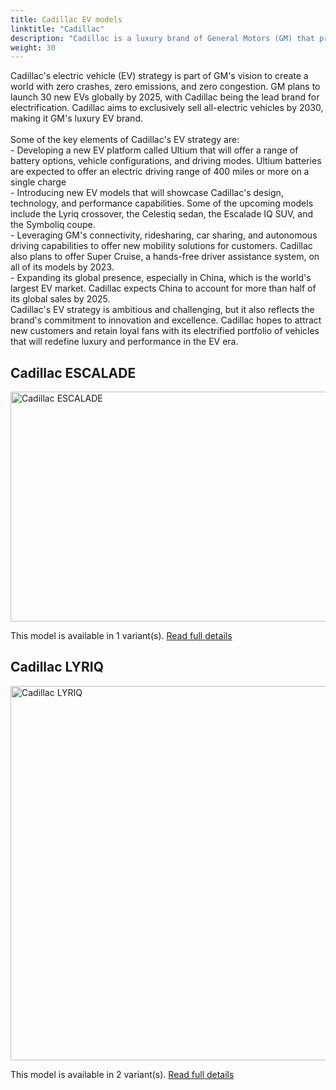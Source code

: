 ```yaml
---
title: Cadillac EV models
linktitle: "Cadillac"
description: "Cadillac is a luxury brand of General Motors (GM) that produces and sells premium vehicles in North America, China, and other markets. Cadillac is known for its history of innovation, design, and performance, as well as its iconic models such as the Escalade, CTS, and Eldorado. "
weight: 30
---
```

Cadillac's electric vehicle (EV) strategy is part of GM's vision to create a world with zero crashes, zero emissions, and zero congestion. GM plans to launch 30 new EVs globally by 2025, with Cadillac being the lead brand for electrification. Cadillac aims to exclusively sell all-electric vehicles by 2030, making it GM's luxury EV brand.<br /><br />Some of the key elements of Cadillac's EV strategy are:<br />- Developing a new EV platform called Ultium that will offer a range of battery options, vehicle configurations, and driving modes. Ultium batteries are expected to offer an electric driving range of 400 miles or more on a single charge<br />- Introducing new EV models that will showcase Cadillac's design, technology, and performance capabilities. Some of the upcoming models include the Lyriq crossover, the Celestiq sedan, the Escalade IQ SUV, and the Symboliq coupe.<br> - Leveraging GM's connectivity, ridesharing, car sharing, and autonomous driving capabilities to offer new mobility solutions for customers. Cadillac also plans to offer Super Cruise, a hands-free driver assistance system, on all of its models by 2023.<br /> - Expanding its global presence, especially in China, which is the world's largest EV market. Cadillac expects China to account for more than half of its global sales by 2025.<br />Cadillac's EV strategy is ambitious and challenging, but it also reflects the brand's commitment to innovation and excellence. Cadillac hopes to attract new customers and retain loyal fans with its electrified portfolio of vehicles that will redefine luxury and performance in the EV era.


## Cadillac ESCALADE

<a href="escalade"><img src="https://media.evkx.net/multimedia/models/cadillac/escalade/escalade_iq/main_1_st.jpg" width="800" height="368" alt="Cadillac ESCALADE" ></a>

This model is available in 1 variant(s). 
[Read full details](escalade/)

## Cadillac LYRIQ

<a href="lyriq"><img src="https://media.evkx.net/multimedia/models/cadillac/lyriq/lyriq_awd/main_1_st.jpg" width="800" height="599" alt="Cadillac LYRIQ" ></a>

This model is available in 2 variant(s). 
[Read full details](lyriq/)
